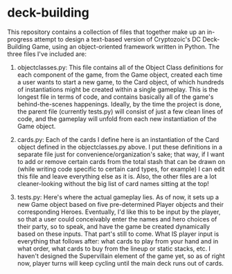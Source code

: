 # deck-building

This repository contains a collection of files that together make up an in-progress attempt to design a text-based version of Cryptozoic's DC Deck-Building Game, using an object-oriented framework written in Python. The three files I've included are:

1. objectclasses.py: This file contains all of the Object Class definitions for each component of the game, from the Game object, created each time a user wants to start a new game, to the Card object, of which hundreds of instantiations might be created within a single gameplay. This is the longest file in terms of code, and contains basically all of the game's behind-the-scenes happenings. Ideally, by the time the project is done, the parent file (currently tests.py) will consist of just a few clean lines of code, and the gameplay will unfold from each new instantiation of the Game object.

2. cards.py: Each of the cards I define here is an instantiation of the Card object defined in the objectclasses.py above. I put these definitions in a separate file just for convenience/organization's sake; that way, if I want to add or remove certain cards from the total stash that can be drawn on (while writing code specific to certain card types, for example) I can edit this file and leave everything else as it is. Also, the other files are a lot cleaner-looking without the big list of card names sitting at the top!

3. tests.py: Here's where the actual gameplay lies. As of now, it sets up a new Game object based on five pre-determined Player objects and their corresponding Heroes. Eventually, I'd like this to be input by the player, so that a user could conceivably enter the names and hero choices of their party, so to speak, and have the game be created dynamically based on these inputs. That part's still to come. What IS player input is everything that follows after: what cards to play from your hand and in what order, what cards to buy from the lineup or static stacks, etc. I haven't designed the Supervillain element of the game yet, so as of right now, player turns will keep cycling until the main deck runs out of cards.
